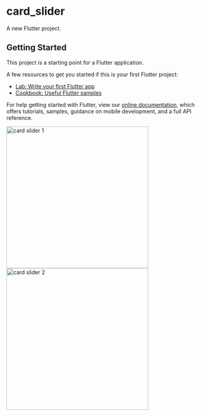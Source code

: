 # card_slider

A new Flutter project.

## Getting Started

This project is a starting point for a Flutter application.

A few resources to get you started if this is your first Flutter project:

- [Lab: Write your first Flutter app](https://flutter.dev/docs/get-started/codelab)
- [Cookbook: Useful Flutter samples](https://flutter.dev/docs/cookbook)

For help getting started with Flutter, view our
[online documentation](https://flutter.dev/docs), which offers tutorials,
samples, guidance on mobile development, and a full API reference.

<img width="369" alt="card slider 1" src="https://user-images.githubusercontent.com/81261912/151537225-0cb05498-655c-46f3-821e-feb3f8937e36.PNG">
<img width="369" alt="card slider 2" src="https://user-images.githubusercontent.com/81261912/151537233-3811abda-1bb1-48b0-8ebb-5fb2decbd6f9.PNG">

